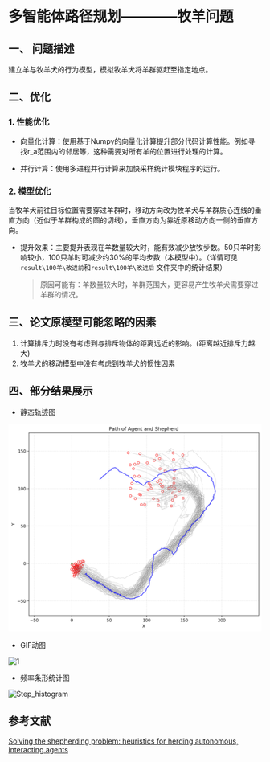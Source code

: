 # 多智能体路径规划————牧羊问题

## 一、 问题描述

建立羊与牧羊犬的行为模型，模拟牧羊犬将羊群驱赶至指定地点。

## 二、优化

### 1. 性能优化

* 向量化计算：使用基于Numpy的向量化计算提升部分代码计算性能。例如寻找r_a范围内的邻居等，这种需要对所有羊的位置进行处理的计算。

* 并行计算：使用多进程并行计算来加快采样统计模块程序的运行。

### 2. 模型优化

当牧羊犬前往目标位置需要穿过羊群时，移动方向改为牧羊犬与羊群质心连线的垂直方向（近似于羊群构成的圆的切线），垂直方向为靠近原移动方向一侧的垂直方向。

* 提升效果：主要提升表现在羊数量较大时，能有效减少放牧步数。50只羊时影响较小，100只羊时可减少约30%的平均步数（本模型中）。（详情可见 `result\100羊\改进前`和`result\100羊\改进后` 文件夹中的统计结果）
  
  > 原因可能有：羊数量较大时，羊群范围大，更容易产生牧羊犬需要穿过羊群的情况。

## 三、论文原模型可能忽略的因素

1. 计算排斥力时没有考虑到与排斥物体的距离远近的影响。(距离越近排斥力越大)
2. 牧羊犬的移动模型中没有考虑到牧羊犬的惯性因素

## 四、部分结果展示

* 静态轨迹图

![3](./results/50羊/原始参数结果/3.png)

* GIF动图

![1](./results/100羊/改进后/1.gif)

* 频率条形统计图

![Step_histogram](G:\code\project\MAPF_shepherd\results\50羊\原始参数结果\Step_histogram.png)

## 参考文献

[Solving the shepherding problem: heuristics for herding autonomous, interacting agents](https://royalsocietypublishing.org/doi/full/10.1098/rsif.2014.0719)
